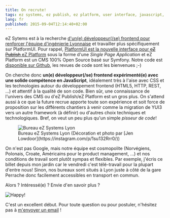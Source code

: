 ```yaml
---
title: On recrute!
tags: ez systems, ez publish, ez platform, user interface, javascript, css, frontend, lyon
lang: fr
published: 2015-09-04T12:14:40+02:00
---
```


eZ Sytems est à la recherche [d'un(e) développeur(/se) frontend pour renforcer l'équipe
d'ingénierie
Lyonnaise](http://ez.no/About-eZ/Careers/User-Interface-UI-Developer-Lyon-France)
et travailler plus spécifiquement sur PlatformUI. Pour rappel, [PlatformUI est
la nouvelle interface pour ~~eZ Publish~~ eZ
Platform](/post/ez-publish-platformui-etat-meetup) sous la forme d'une *Single
Page Application* et eZ Platform est un CMS 100% Open Source basé sur Symfony.
Notre code est [disponible sur
Github](https://github.com/ezsystems/PlatformUIBundle/), les revues de code sont
les bienvenues ;-)

On cherche donc **un(e) développeur(/se) frontend expérimenté(e) avec une solide
compétence en JavaScript**, idéalement très à l'aise avec CSS et les
technologies autour du développement frontend (HTML5, HTTP, REST, ...) et
attentif à la qualité de son code. Bien sûr, une connaissance de l'univers des
CMS ou d'eZ Publish/eZ Platform est un gros plus. On s'attend aussi à ce que la
future recrue apporte toute son expérience et soit force de proposition sur les
différents chantiers à venir comme la migration de YUI3 vers un autre framework
(à définir) ou d'autres choix techniques et technologiques. Bref, on veut un peu
plus qu'un simple *pisseur de code*!

<figure class="object-center">
    <img src="/images/ez-systems-bureau-lyon.jpg" alt="Bureau eZ Systems Lyon">
    <figcaption>Bureau eZ Systems Lyon (Décoration et photo par [Jen Lowdoor](https://instagram.com/p/1su132Rrr0/))</figcaption>
</figure>

On n'est pas Google, mais notre équipe est cosmopolite (Norvégiens, Polonais,
Croate, Américains pour le product management, ...) et nos conditions de travail
sont plutôt sympas et flexibles. Par exemple, j'écris ce billet depuis mon
jardin car le vendredi c'est télé-travail pour la plupart d'entre nous! Sinon,
nos bureaux sont situés à Lyon juste à côté de la gare Perrache donc facilement
accessibles en transport en commun.

Alors&nbsp;? Intéressé(e)&nbsp;? Envie d'en savoir plus&nbsp;?

<img src="/images/happy.gif" alt="Happy!">

C'est un excellent début. Pour toute question ou pour postuler, n'hésitez pas à
[m'envoyer un email](mailto:damien+devuiez@pobel.fr)&nbsp;!
